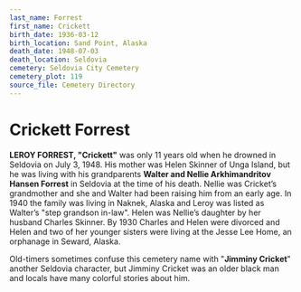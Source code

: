 ```yaml
---
last_name: Forrest
first_name: Crickett
birth_date: 1936-03-12
birth_location: Sand Point, Alaska
death_date: 1948-07-03
death_location: Seldovia
cemetery: Seldovia City Cemetery
cemetery_plot: 119
source_file: Cemetery Directory
---
```

# Crickett Forrest

**LEROY FORREST, "Crickett"** was only 11 years old when he drowned in
Seldovia on July 3, 1948. His mother was Helen Skinner of Unga Island,
but he was living with his grandparents **Walter and Nellie
Arkhimandritov Hansen Forrest** in Seldovia at the time of his death.
Nellie was Cricket’s grandmother and she and Walter had been raising him
from an early age. In 1940 the family was living in Naknek, Alaska and
Leroy was listed as Walter’s "step grandson in-law". Helen was Nellie’s
daughter by her husband Charles Skinner. By 1930 Charles and Helen were
divorced and Helen and two of her younger sisters were living at the
Jesse Lee Home, an orphanage in Seward, Alaska.

Old-timers sometimes confuse this cemetery name with "**Jimminy
Cricket**" another Seldovia character, but Jimminy Cricket was an older
black man and locals have many colorful stories about him.



